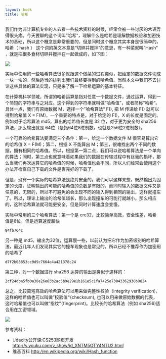```yaml
---
layout: book
title: 哈希
---
```


我们作为非计算机专业的人去看一些技术资料的时候，经常会被一些讨厌的术语弄得很头疼。今天要聊的这个词叫”哈希“，理解什么是哈希是理解数据校验和加密技术的基础，所以这个概念是非常重要的，但是同时这个概念其实本身是很简单的。哈希（ hash ） 这个词的英文本意是“切碎并搅拌”的意思，有一种菜就叫”Hash“ ，就是把很多食材切碎并搅拌在一起做成的，如下图：

![](http://peterpic.qiniudn.com/hash_dish.jpg)


实际中使用的一些哈希算法很多就跟这个做菜的过程类似，把给定的数据文件切成一块一块的，然后适当的排列出我们最终要得到的哈希值。当然本文中我们不去讨论这些具体的算法实现，只是来了解一下哈希运算的基本特征。

在计算机科学领域，所谓的哈希运算是指对任意一个数据文件，通过运算，得到一个简短的字符串与之对应。这个得到的字符串就叫做“哈希值”，或者简称”哈希“。具体一点，我们有原始数据 M，选择一个”哈希算法“ F(), 把 M 传递给 F() 就可以得到哈希值 X = F(M)。一个重要的特点是，对于给定的 F()，X 的长度是固定的。例如对于哈希算法 md5，算出的哈希值长度是 32 位，对于更为安全的 sha256 算法，那么输出就是 64位（是指64位8进制数，也就是256位2进制数）。

一个可靠的哈希算法要满足三个条件：第一，给定一个数据文件 M 很容易算出它的哈希值 X = F(M)；第二，根据 X 不能算出 M；第三，很难找出两个不同的数据，拥有相同的哈希值。所以，根据第一第二点，我们可以说哈希算法是一个单向的算法；同时，第三点也就意味着如果我们的数据在传输过程中有丝毫的损坏，那么当我们再次运算它的哈希值的时候，哈希值也会不同，所以人们经常会使用这个办法开检查自己下载的文件是否完好的下载了。


但是，没有一个实际的哈希算法是绝对安全的。我们可以这样来想，既然输出为固定的长度，证明输出的可能的哈希值的总数是有限的，而同时输入的数据文件又是任意的，无限的，所以不可避免的会出现不同的输入得到相同的输出，这样就撞车了。所以，理论上输出的哈希值越长，那么出现撞车的可能行就越小，那么相应的，这种哈希算法就可能更安全，但是同时计算速度会变慢。

实际中常用的三个哈希算法：第一个是 crc32，比较简单高效，安全性差，哈希值是8位，但是运算速度超快

~~~
84fb764c
~~~

另一种是 md5，输出为32位，运算慢一些，以前认为把它作为加密级别的哈希算法，最近几年人们发现其实它的撞车现象也是常见的，所以已经不推荐作为加密用的哈希了

~~~
d7f2b08853cc9d9c7664e4a421378c24
~~~

第三种，对一个数据进行 sha256 运算的输出是类似于这样的：

~~~
2cf24dba5fb0a30e26e83b2ac5b9e29e1b161e5c1fa7425e73043362938b9824
~~~


总之，比较简短高效的哈希算法可以用来做完整性校验（integrity verification)，这样的哈希值也可以叫做”校验值“（checksum), 也可以用来做原始数据的代表，这时哈希值也可以叫做”指纹“（fingerprint)。比较长的哈希算法（例如 sha256)适合用在加密领域。

![](http://peterpic.qiniudn.com/fingerprint.jpeg)

参考资料：

- Udacity公开课:CS253网页开发 <http://v.youku.com/v_show/id_XNTM5OTY4NTU2.html>
- 维基百科 <http://en.wikipedia.org/wiki/Hash_function>